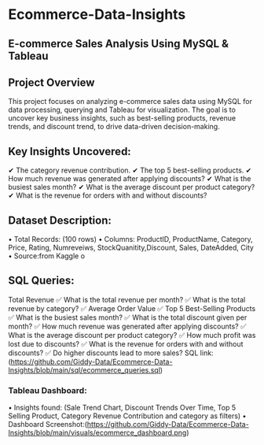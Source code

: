 # Ecommerce-Data-Insights
## E-commerce Sales Analysis Using MySQL & Tableau

## Project Overview
This project focuses on analyzing e-commerce sales data using MySQL for data processing, querying and Tableau for visualization. The goal is to uncover key business insights, such as best-selling products, revenue trends, and discount trend, to drive data-driven decision-making.

## Key Insights Uncovered:
   ✔ The category revenue contribution.
   ✔ The top 5 best-selling products.
   ✔ How much revenue was generated after applying discounts?
   ✔ What is the busiest sales month?
   ✔ What is the average discount per product category?
   ✔ What is the revenue for orders with and without discounts?
## Dataset Description:
   •	Total Records: (100 rows)
   •	Columns: ProductID, ProductName, Category, Price, Rating, Numreveiws, StockQuanitity,Discount, Sales, DateAdded, City
   •	Source:from Kaggle o

## SQL Queries:
   Total Revenue
  ✅ What is the total revenue per month?
  ✅ What is the total revenue by category?
  ✅ Average Order Value
  ✅ Top 5 Best-Selling Products
  ✅ What is the busiest sales month?
  ✅ What is the total discount given per month?
  ✅ How much revenue was generated after applying discounts?
  ✅  What is the average discount per product category?
  ✅ How much profit was lost due to discounts?
  ✅ What is the revenue for orders with and without discounts?
  ✅ Do higher discounts lead to more sales?
  SQL link:(https://github.com/Giddy-Data/Ecommerce-Data-Insights/blob/main/sql/ecommerce_queries.sql)

### Tableau Dashboard:
•	Insights found: (Sale Trend Chart, Discount Trends Over Time, Top 5 Selling Product, Category Revenue Contribution and category as filters)
•	Dashboard Screenshot:(https://github.com/Giddy-Data/Ecommerce-Data-Insights/blob/main/visuals/ecommerce_dashboard.png)


